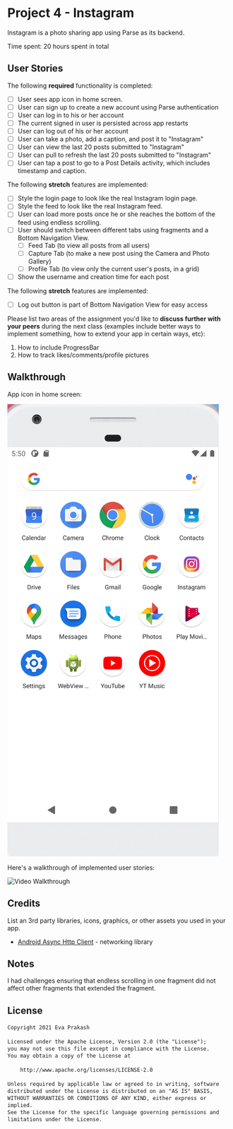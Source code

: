 # Project 4 - Instagram

Instagram is a photo sharing app using Parse as its backend.

Time spent: 20 hours spent in total

## User Stories

The following **required** functionality is completed:

- [ ] User sees app icon in home screen.
- [ ] User can sign up to create a new account using Parse authentication
- [ ] User can log in to his or her account
- [ ] The current signed in user is persisted across app restarts
- [ ] User can log out of his or her account
- [ ] User can take a photo, add a caption, and post it to "Instagram"
- [ ] User can view the last 20 posts submitted to "Instagram"
- [ ] User can pull to refresh the last 20 posts submitted to "Instagram"
- [ ] User can tap a post to go to a Post Details activity, which includes timestamp and caption.

The following **stretch** features are implemented:

- [ ] Style the login page to look like the real Instagram login page.
- [ ] Style the feed to look like the real Instagram feed.
- [ ] User can load more posts once he or she reaches the bottom of the feed using endless scrolling.
- [ ] User should switch between different tabs using fragments and a Bottom Navigation View.
  - [ ] Feed Tab (to view all posts from all users)
  - [ ] Capture Tab (to make a new post using the Camera and Photo Gallery)
  - [ ] Profile Tab (to view only the current user's posts, in a grid)
- [ ] Show the username and creation time for each post

The following **stretch** features are implemented:

- [ ] Log out button is part of Bottom Navigation View for easy access

Please list two areas of the assignment you'd like to **discuss further with your peers** during the next class (examples include better ways to implement something, how to extend your app in certain ways, etc):

1. How to include ProgressBar
2. How to track likes/comments/profile pictures

## Walkthrough

App icon in home screen:

<img src='https://github.com/evaprakash/Instagram/blob/master/AppIcon.png' title='App Icon' width='' alt='App Icon' />

Here's a walkthrough of implemented user stories:

<img src='https://github.com/evaprakash/Instagram/blob/master/Instagram.gif' title='Video Walkthrough' width='' alt='Video Walkthrough' />

## Credits

List an 3rd party libraries, icons, graphics, or other assets you used in your app.

- [Android Async Http Client](http://loopj.com/android-async-http/) - networking library


## Notes

I had challenges ensuring that endless scrolling in one fragment did not affect other fragments that extended the fragment.

## License

    Copyright 2021 Eva Prakash

    Licensed under the Apache License, Version 2.0 (the "License");
    you may not use this file except in compliance with the License.
    You may obtain a copy of the License at

        http://www.apache.org/licenses/LICENSE-2.0

    Unless required by applicable law or agreed to in writing, software
    distributed under the License is distributed on an "AS IS" BASIS,
    WITHOUT WARRANTIES OR CONDITIONS OF ANY KIND, either express or implied.
    See the License for the specific language governing permissions and
    limitations under the License.
